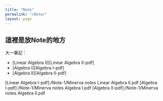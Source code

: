 ```yaml
---
title: "Note"
permalink: "/Note/"
layout: page
---
```


## 這裡是放Note的地方

大一筆記：

+  [Linear Algebra II][Linear Algebra II-pdf]
+  [Algebra I][Algebra I-pdf]
+  [Algebra II][Algebra II-pdf]



[Linear Algebra I-pdf]:/Note-1/Minerva notes Linear Algebra II.pdf
[Algebra I-pdf]:/Note-1/Minerva notes Algebra I.pdf
[Algebra II-pdf]:/Note-1/Minerva notes Algebra II.pdf
